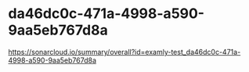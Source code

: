 # da46dc0c-471a-4998-a590-9aa5eb767d8a
https://sonarcloud.io/summary/overall?id=examly-test_da46dc0c-471a-4998-a590-9aa5eb767d8a
